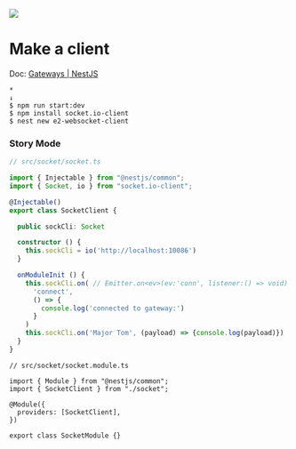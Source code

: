 ![](https://postman.com/_aether-assets/illustrations/dark/illustration-connect-to-server.svg)

# Make a client
Doc: [Gateways | NestJS](https://docs.nestjs.com/websockets/gateways)
```
*
↓
$ npm run start:dev
$ npm install socket.io-client
$ nest new e2-websocket-client
```

### Story Mode
```ts
// src/socket/socket.ts

import { Injectable } from "@nestjs/common";
import { Socket, io } from "socket.io-client";

@Injectable()
export class SocketClient {

  public sockCli: Socket

  constructor () {
    this.sockCli = io('http://localhost:10086')
  }

  onModuleInit () {
    this.sockCli.on( // Emitter.on<ev>(ev:'conn', listener:() => void)
      'connect',
      () => {
        console.log('connected to gateway:')
      }
    )
    this.sockCli.on('Major Tom', (payload) => {console.log(payload)})
  }
}
```
```sc
// src/socket/socket.module.ts

import { Module } from "@nestjs/common";
import { SocketClient } from "./socket";

@Module({
  providers: [SocketClient],
})

export class SocketModule {}
```

